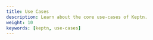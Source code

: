 ```yaml
---
title: Use Cases
description: Learn about the core use-cases of Keptn.
weight: 10
keywords: [keptn, use-cases]
---
```

